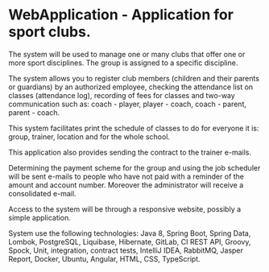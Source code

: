 # WebApplication - Application for sport clubs.

The system will be used to manage one or many clubs that offer one or more sport disciplines. The group is assigned to a specific discipline.

The system allows you to register club members (children and their parents or guardians) by an authorized employee, checking the attendance list on classes (attendance log), recording of fees for classes and two-way communication such as: coach - player, player - coach, coach - parent, parent - coach.

This system facilitates print the schedule of classes to do for everyone it is: group, trainer, location and for the whole school.

This application also provides sending the contract to the trainer e-mails.

Determining the payment scheme for the group and using the job scheduler will be sent e-mails to people who have not paid with a reminder of the amount and account number. Moreover the administrator will receive a consolidated e-mail.

Access to the system will be through a responsive website, possibly a simple application.

System use the following technologies: Java 8, Spring Boot, Spring Data, Lombok, PostgreSQL, Liquibase, Hibernate, GitLab, CI REST API, Groovy, Spock, Unit, integration, contract tests, IntelliJ IDEA, RabbitMQ, Jasper Report, Docker, Ubuntu, Angular, HTML, CSS, TypeScript.
